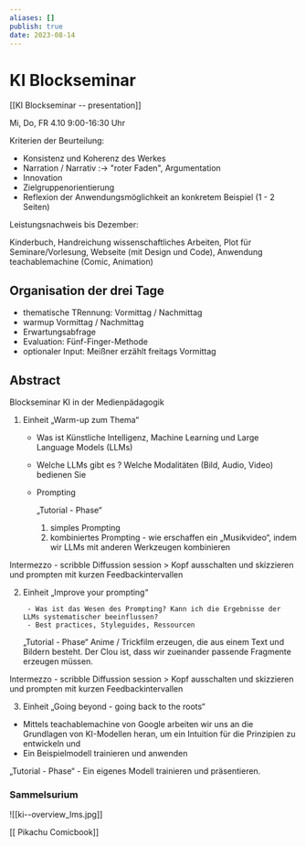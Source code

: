 ```yaml
---
aliases: []
publish: true
date: 2023-08-14
---
```

# KI Blockseminar

[[KI Blockseminar -- presentation]]

Mi, Do, FR 4.10 9:00-16:30 Uhr

Kriterien der Beurteilung:
- Konsistenz und Koherenz des Werkes
- Narration / Narrativ :-> "roter Faden", Argumentation
- Innovation
- Zielgruppenorientierung
- Reflexion der Anwendungsmöglichkeit an konkretem Beispiel (1 - 2 Seiten)

Leistungsnachweis bis Dezember: 

Kinderbuch, Handreichung wissenschaftliches Arbeiten, Plot für Seminare/Vorlesung, Webseite (mit Design und Code), Anwendung teachablemachine (Comic, Animation)


## Organisation der drei Tage

- thematische TRennung: Vormittag / Nachmittag
- warmup Vormittag / Nachmittag
- Erwartungsabfrage
- Evaluation: Fünf-Finger-Methode
- optionaler Input: Meißner erzählt freitags Vormittag


## Abstract
Blockseminar KI in der Medienpädagogik


1. Einheit
„Warm-up zum Thema“

    - Was ist Künstliche Intelligenz, Machine Learning und Large Language Models (LLMs)
    - Welche LLMs gibt es ? Welche Modalitäten (Bild, Audio, Video) bedienen Sie
    - Prompting

      „Tutorial - Phase“ 
		1. simples Prompting
		2. kombiniertes Prompting - wie erschaffen ein „Musikvideo“, indem wir LLMs mit anderen Werkzeugen kombinieren

Intermezzo - scribble Diffussion session > Kopf ausschalten und skizzieren und prompten mit kurzen Feedbackintervallen

2. Einheit
    „Improve your prompting“

        - Was ist das Wesen des Prompting? Kann ich die Ergebnisse der LLMs systematischer beeinflussen? 
        - Best practices, Styleguides, Ressourcen


    „Tutorial - Phase“
         Anime / Trickfilm erzeugen, die aus einem Text und Bildern besteht. Der Clou ist, dass wir zueinander passende Fragmente erzeugen müssen.

Intermezzo - scribble Diffussion session > Kopf ausschalten und skizzieren und prompten mit kurzen Feedbackintervallen

3. Einheit
„Going beyond - going back to the roots“

- Mittels teachablemachine von Google arbeiten wir uns an die Grundlagen von KI-Modellen heran, um ein Intuition für die Prinzipien zu entwickeln und
- Ein Beispielmodell trainieren und anwenden

„Tutorial - Phase“
      - Ein eigenes Modell trainieren und präsentieren.


### Sammelsurium

![[ki--overview_lms.jpg]]

[[ Pikachu Comicbook]]

















